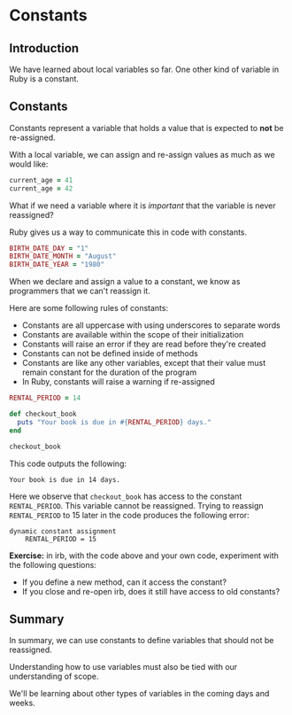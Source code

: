 # Constants

## Introduction

We have learned about local variables so far. One other kind of variable in Ruby is a constant.

## Constants

Constants represent a variable that holds a value that is expected to **not** be re-assigned.

With a local variable, we can assign and re-assign values as much as we would like:

```ruby
current_age = 41
current_age = 42
```

What if we need a variable where it is _important_ that the variable is never reassigned?

Ruby gives us a way to communicate this in code with constants.

```ruby
BIRTH_DATE_DAY = "1"
BIRTH_DATE_MONTH = "August"
BIRTH_DATE_YEAR = "1980"
```

When we declare and assign a value to a constant, we know as programmers that we can't reassign it.

Here are some following rules of constants:
- Constants are all uppercase with using underscores to separate words
- Constants are available within the scope of their initialization
- Constants will raise an error if they are read before they're created
- Constants can not be defined inside of methods
- Constants are like any other variables, except that their value must remain constant for the duration of the program
- In Ruby, constants will raise a warning if re-assigned

```ruby
RENTAL_PERIOD = 14

def checkout_book
  puts "Your book is due in #{RENTAL_PERIOD} days."
end

checkout_book
```

This code outputs the following:
```
Your book is due in 14 days.
```

Here we observe that `checkout_book` has access to the constant `RENTAL_PERIOD`. This variable cannot be reassigned. Trying to reassign `RENTAL_PERIOD` to 15 later in the code produces the following error:

```
dynamic constant assignment
    RENTAL_PERIOD = 15
```

**Exercise:** in irb, with the code above and your own code, experiment with the following questions:

- If you define a new method, can it access the constant?
- If you close and re-open irb, does it still have access to old constants?

## Summary

In summary, we can use constants to define variables that should not be reassigned.

Understanding how to use variables must also be tied with our understanding of scope.

We'll be learning about other types of variables in the coming days and weeks.

